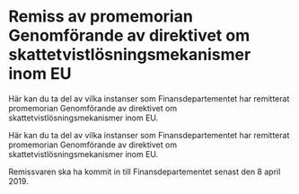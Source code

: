 # Remiss av promemorian Genomförande av direktivet om skattetvistlösningsmekanismer inom EU

Här kan du ta del av vilka instanser som Finansdepartementet har remitterat promemorian Genomförande av direktivet om skattetvistlösningsmekanismer inom EU.

Här kan du ta del av vilka instanser som Finansdepartementet har remitterat promemorian Genomförande av direktivet om skattetvistlösningsmekanismer inom EU.

Remissvaren ska ha kommit in till Finansdepartementet senast den 8 april 2019.
